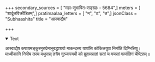 +++
secondary_sources = [ "महा-सुभाषित-सङ्ग्रहः - 5684",]
meters = [ "शार्दूलविक्रीडितम्",]
pratimaalaa_letters = [ "म", "ट", "त",]
jsonClass = "Subhaashita"
title = "आस्वाद्यैष"

+++

<details open><summary>Text</summary>

आस्वाद्यैष कषायमङ्कुरमुरुप्रेमानुबद्धाशयो माकन्दस्य यशांसि कोकिलयुवा निर्माति दिग्भित्तिषु।  
माध्वीकानि निपीय तस्य मधुपास् तत्रैव गुञ्जन्त्यमी को ब्रूतामसतां सतां च वचसां वर्त्मातिगं चेष्टितम्॥
</details>
